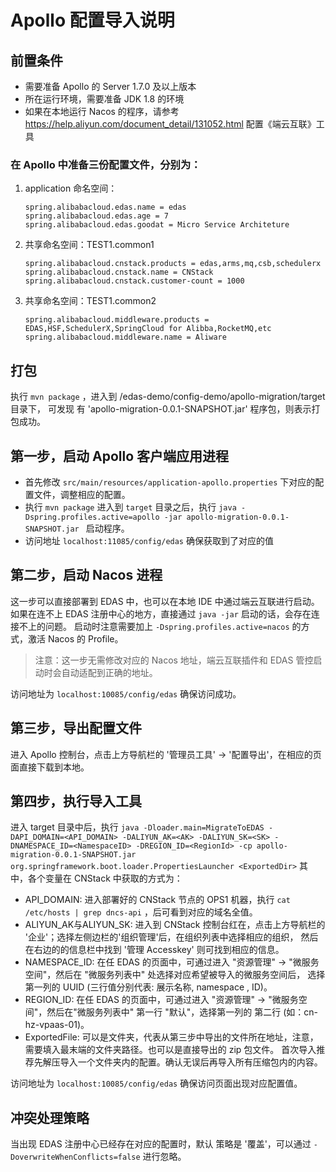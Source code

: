# Apollo 配置导入说明

## 前置条件
- 需要准备 Apollo 的 Server 1.7.0 及以上版本
- 所在运行环境，需要准备 JDK 1.8 的环境
- 如果在本地运行 Nacos 的程序，请参考 https://help.aliyun.com/document_detail/131052.html 配置《端云互联》工具

### 在 Apollo 中准备三份配置文件，分别为：
1. application 命名空间：
   ```properties
   spring.alibabacloud.edas.name = edas
   spring.alibabacloud.edas.age = 7
   spring.alibabacloud.edas.goodat = Micro Service Architeture
   ```
2. 共享命名空间：TEST1.common1 
   ```properties
   spring.alibabacloud.cnstack.products = edas,arms,mq,csb,schedulerx
   spring.alibabacloud.cnstack.name = CNStack
   spring.alibabacloud.cnstack.customer-count = 1000
   ```
3. 共享命名空间：TEST1.common2
   ```properties
   spring.alibabacloud.middleware.products = EDAS,HSF,SchedulerX,SpringCloud for Alibba,RocketMQ,etc
   spring.alibabacloud.middleware.name = Aliware
   ```
      
## 打包

执行 `mvn package` ，进入到 <project>/edas-demo/config-demo/apollo-migration/target 目录下，
可发现 有 'apollo-migration-0.0.1-SNAPSHOT.jar' 程序包，则表示打包成功。

## 第一步，启动 Apollo 客户端应用进程
- 首先修改 `src/main/resources/application-apollo.properties` 下对应的配置文件，调整相应的配置。
- 执行 `mvn package` 进入到 `target` 目录之后，执行 `java -Dspring.profiles.active=apollo -jar apollo-migration-0.0.1-SNAPSHOT.jar ` 启动程序。
- 访问地址 `localhost:11085/config/edas` 确保获取到了对应的值

## 第二步，启动 Nacos 进程
这一步可以直接部署到 EDAS 中，也可以在本地 IDE 中通过端云互联进行启动。如果在连不上 EDAS 注册中心的地方，直接通过 `java -jar` 启动的话，会存在连接不上的问题。
启动时注意需要加上 `-Dspring.profiles.active=nacos` 的方式，激活 Nacos 的 Profile。

> 注意：这一步无需修改对应的 Nacos 地址，端云互联插件和 EDAS 管控启动时会自动适配到正确的地址。

访问地址为 `localhost:10085/config/edas` 确保访问成功。

## 第三步，导出配置文件
进入 Apollo 控制台，点击上方导航栏的 '管理员工具' -> '配置导出'，在相应的页面直接下载到本地。

## 第四步，执行导入工具

进入 target 目录中后，执行 `java -Dloader.main=MigrateToEDAS -DAPI_DOMAIN=<API_DOMAIN> -DALIYUN_AK=<AK> -DALIYUN_SK=<SK> -DNAMESPACE_ID=<NamespaceID> -DREGION_ID=<RegionId> -cp apollo-migration-0.0.1-SNAPSHOT.jar org.springframework.boot.loader.PropertiesLauncher <ExportedDir>`
其中，各个变量在 CNStack 中获取的方式为：

- API_DOMAIN: 进入部署好的 CNStack 节点的 OPS1 机器，执行 `cat /etc/hosts | grep dncs-api` ，后可看到对应的域名全值。
- ALIYUN_AK与ALIYUN_SK: 进入到 CNStack 控制台红在，点击上方导航栏的 '企业'；选择左侧边栏的'组织管理'后，在组织列表中选择相应的组织，
  然后在右边的的信息栏中找到 '管理 Accesskey' 则可找到相应的信息。
- NAMESPACE_ID: 在任 EDAS 的页面中，可通过进入 "资源管理" -> "微服务空间"，然后在 "微服务列表中" 处选择对应希望被导入的微服务空间后，
选择第一列的 UUID (三行值分别代表: 展示名称, namespace , ID)。
- REGION_ID: 在任 EDAS 的页面中，可通过进入 "资源管理" -> "微服务空间"，然后在"微服务列表中" 第一行 "默认"，选择第一列的 第二行 (如：cn-hz-vpaas-01)。
- ExportedFile: 可以是文件夹，代表从第三步中导出的文件所在地址，注意，需要填入最末端的文件夹路径。也可以是直接导出的 zip 包文件。
首次导入推荐先解压导入一个文件夹内的配置。确认无误后再导入所有压缩包内的内容。

访问地址为 `localhost:10085/config/edas` 确保访问页面出现对应配置值。

## 冲突处理策略

当出现 EDAS 注册中心已经存在对应的配置时，默认 策略是 '覆盖'，可以通过 `-DoverwriteWhenConflicts=false` 进行忽略。
